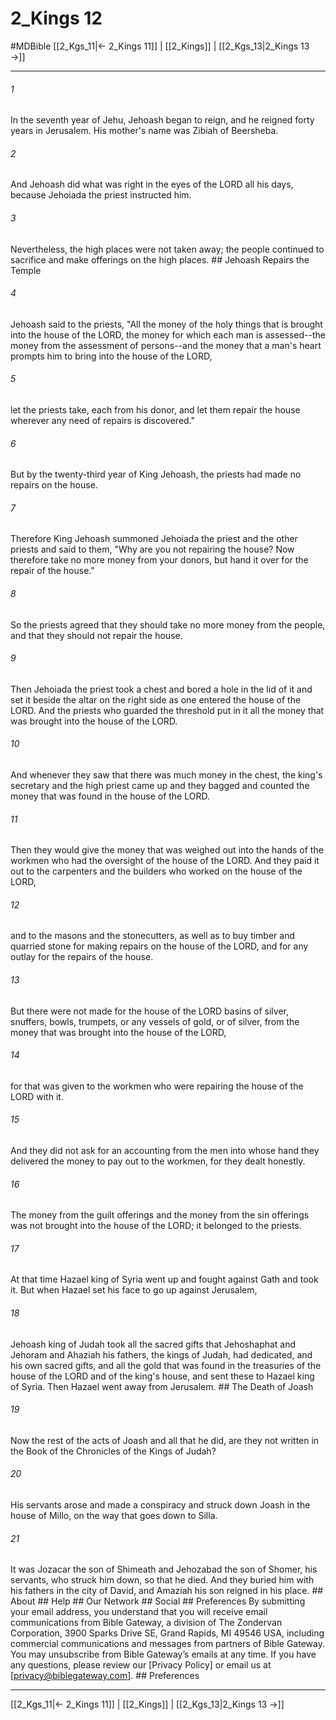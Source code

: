 # 2_Kings 12
#MDBible
[[2_Kgs_11|← 2_Kings 11]] | [[2_Kings]] | [[2_Kgs_13|2_Kings 13 →]]

***






###### 1 


In the seventh year of Jehu, Jehoash began to reign, and he reigned forty years in Jerusalem. His mother's name was Zibiah of Beersheba. 





###### 2 


And Jehoash did what was right in the eyes of the LORD all his days, because Jehoiada the priest instructed him. 





###### 3 


Nevertheless, the high places were not taken away; the people continued to sacrifice and make offerings on the high places. ## Jehoash Repairs the Temple 





###### 4 


Jehoash said to the priests, "All the money of the holy things that is brought into the house of the LORD, the money for which each man is assessed--the money from the assessment of persons--and the money that a man's heart prompts him to bring into the house of the LORD, 





###### 5 


let the priests take, each from his donor, and let them repair the house wherever any need of repairs is discovered." 





###### 6 


But by the twenty-third year of King Jehoash, the priests had made no repairs on the house. 





###### 7 


Therefore King Jehoash summoned Jehoiada the priest and the other priests and said to them, "Why are you not repairing the house? Now therefore take no more money from your donors, but hand it over for the repair of the house." 





###### 8 


So the priests agreed that they should take no more money from the people, and that they should not repair the house. 





###### 9 


Then Jehoiada the priest took a chest and bored a hole in the lid of it and set it beside the altar on the right side as one entered the house of the LORD. And the priests who guarded the threshold put in it all the money that was brought into the house of the LORD. 





###### 10 


And whenever they saw that there was much money in the chest, the king's secretary and the high priest came up and they bagged and counted the money that was found in the house of the LORD. 





###### 11 


Then they would give the money that was weighed out into the hands of the workmen who had the oversight of the house of the LORD. And they paid it out to the carpenters and the builders who worked on the house of the LORD, 





###### 12 


and to the masons and the stonecutters, as well as to buy timber and quarried stone for making repairs on the house of the LORD, and for any outlay for the repairs of the house. 





###### 13 


But there were not made for the house of the LORD basins of silver, snuffers, bowls, trumpets, or any vessels of gold, or of silver, from the money that was brought into the house of the LORD, 





###### 14 


for that was given to the workmen who were repairing the house of the LORD with it. 





###### 15 


And they did not ask for an accounting from the men into whose hand they delivered the money to pay out to the workmen, for they dealt honestly. 





###### 16 


The money from the guilt offerings and the money from the sin offerings was not brought into the house of the LORD; it belonged to the priests. 





###### 17 


At that time Hazael king of Syria went up and fought against Gath and took it. But when Hazael set his face to go up against Jerusalem, 





###### 18 


Jehoash king of Judah took all the sacred gifts that Jehoshaphat and Jehoram and Ahaziah his fathers, the kings of Judah, had dedicated, and his own sacred gifts, and all the gold that was found in the treasuries of the house of the LORD and of the king's house, and sent these to Hazael king of Syria. Then Hazael went away from Jerusalem. ## The Death of Joash 





###### 19 


Now the rest of the acts of Joash and all that he did, are they not written in the Book of the Chronicles of the Kings of Judah? 





###### 20 


His servants arose and made a conspiracy and struck down Joash in the house of Millo, on the way that goes down to Silla. 





###### 21 


It was Jozacar the son of Shimeath and Jehozabad the son of Shomer, his servants, who struck him down, so that he died. And they buried him with his fathers in the city of David, and Amaziah his son reigned in his place. ## About ## Help ## Our Network ## Social ## Preferences By submitting your email address, you understand that you will receive email communications from Bible Gateway, a division of The Zondervan Corporation, 3900 Sparks Drive SE, Grand Rapids, MI 49546 USA, including commercial communications and messages from partners of Bible Gateway. You may unsubscribe from Bible Gateway&rsquo;s emails at any time. If you have any questions, please review our [Privacy Policy] or email us at [privacy@biblegateway.com]. ## Preferences

***

[[2_Kgs_11|← 2_Kings 11]] | [[2_Kings]] | [[2_Kgs_13|2_Kings 13 →]]
